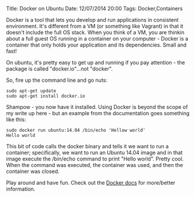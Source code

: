 Title: Docker on Ubuntu
Date: 12/07/2014 20:00
Tags: Docker,Containers

Docker is a tool that lets you develop and run applications in consistent environment.  It's different from a VM (or something like Vagrant) in that it doesn't include the full OS stack.  When you think of a VM, you are thinkin about a full guest OS running in a container on your computer - Docker is a container that only holds your application and its dependencies.  Small and fast!

On ubuntu, it's pretty easy to get up and running if you pay attention - the package is called "docker.io"...not "docker".

So, fire up the command line and go nuts:

    sudo apt-get update
    sudo apt-get install docker.io

Shampow - you now have it installed.  Using Docker is beyond the scope of my write up here - but an example from the documentation goes something like this:

    sudo docker run ubuntu:14.04 /bin/echo 'Hellow world'
    Hello world

This bit of code calls the docker binary and tells it we want to run a container; specifically, we want to run an Ubuntu 14.04 image and in that image execute the /bin/echo command to print "Hello world".  Pretty cool.  When the command was executed, the container was used, and then the container was closed.

Play around and have fun.  Check out the [Docker docs](http://docs.docker.com) for more/better information.  

